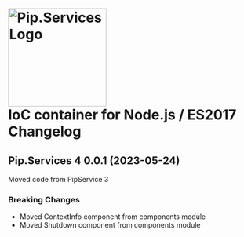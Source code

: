 # <img src="https://uploads-ssl.webflow.com/5ea5d3315186cf5ec60c3ee4/5edf1c94ce4c859f2b188094_logo.svg" alt="Pip.Services Logo" width="200"> <br/> IoC container for Node.js / ES2017 Changelog

## <a name="0.0.1"></a>Pip.Services 4 0.0.1 (2023-05-24)
Moved code from PipService 3

### Breaking Changes
* Moved ContextInfo component from components module
* Moved Shutdown component from components module